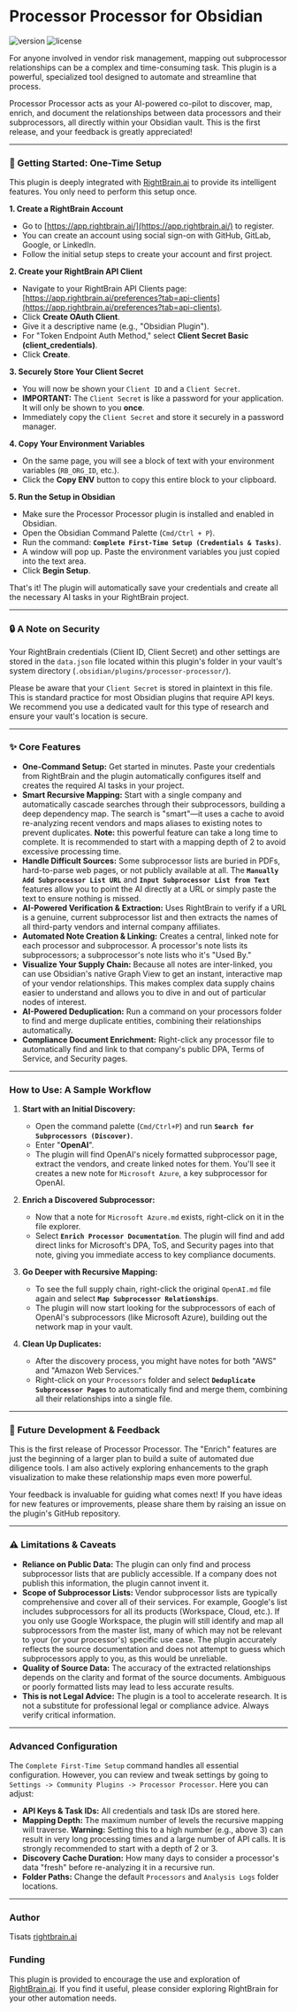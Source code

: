 # Processor Processor for Obsidian

![version](https://img.shields.io/badge/version-1.0.0-blue)
![license](https://img.shields.io/badge/license-MIT-green)

For anyone involved in vendor risk management, mapping out subprocessor relationships can be a complex and time-consuming task. This plugin is a powerful, specialized tool designed to automate and streamline that process.

Processor Processor acts as your AI-powered co-pilot to discover, map, enrich, and document the relationships between data processors and their subprocessors, all directly within your Obsidian vault. This is the first release, and your feedback is greatly appreciated!

---

### 🚀 Getting Started: One-Time Setup

This plugin is deeply integrated with [RightBrain.ai](https://rightbrain.ai) to provide its intelligent features. You only need to perform this setup once.

**1. Create a RightBrain Account**

* Go to [https://app.rightbrain.ai/](https://app.rightbrain.ai/) to register.
* You can create an account using social sign-on with GitHub, GitLab, Google, or LinkedIn.
* Follow the initial setup steps to create your account and first project.

**2. Create your RightBrain API Client**

* Navigate to your RightBrain API Clients page: [https://app.rightbrain.ai/preferences?tab=api-clients](https://app.rightbrain.ai/preferences?tab=api-clients).
* Click **Create OAuth Client**.
* Give it a descriptive name (e.g., "Obsidian Plugin").
* For "Token Endpoint Auth Method," select **Client Secret Basic (client_credentials)**.
* Click **Create**.

**3. Securely Store Your Client Secret**

* You will now be shown your `Client ID` and a `Client Secret`.
* **IMPORTANT:** The `Client Secret` is like a password for your application. It will only be shown to you **once**.
* Immediately copy the `Client Secret` and store it securely in a password manager.

**4. Copy Your Environment Variables**

* On the same page, you will see a block of text with your environment variables (`RB_ORG_ID`, etc.).
* Click the **Copy ENV** button to copy this entire block to your clipboard.

**5. Run the Setup in Obsidian**

* Make sure the Processor Processor plugin is installed and enabled in Obsidian.
* Open the Obsidian Command Palette (`Cmd/Ctrl + P`).
* Run the command: **`Complete First-Time Setup (Credentials & Tasks)`**.
* A window will pop up. Paste the environment variables you just copied into the text area.
* Click **Begin Setup**.

That's it! The plugin will automatically save your credentials and create all the necessary AI tasks in your RightBrain project.

---

### 🔒 A Note on Security

Your RightBrain credentials (Client ID, Client Secret) and other settings are stored in the `data.json` file located within this plugin's folder in your vault's system directory (`.obsidian/plugins/processor-processor/`).

Please be aware that your `Client Secret` is stored in plaintext in this file. This is standard practice for most Obsidian plugins that require API keys. We recommend you use a dedicated vault for this type of research and ensure your vault's location is secure.

---

### ✨ Core Features

* **One-Command Setup:** Get started in minutes. Paste your credentials from RightBrain and the plugin automatically configures itself and creates the required AI tasks in your project.
* **Smart Recursive Mapping:** Start with a single company and automatically cascade searches through their subprocessors, building a deep dependency map. The search is "smart"—it uses a cache to avoid re-analyzing recent vendors and maps aliases to existing notes to prevent duplicates. **Note:** this powerful feature can take a long time to complete. It is recommended to start with a mapping depth of 2 to avoid excessive processing time.
* **Handle Difficult Sources:** Some subprocessor lists are buried in PDFs, hard-to-parse web pages, or not publicly available at all. The **`Manually Add Subprocessor List URL`** and **`Input Subprocessor List from Text`** features allow you to point the AI directly at a URL or simply paste the text to ensure nothing is missed.
* **AI-Powered Verification & Extraction:** Uses RightBrain to verify if a URL is a genuine, current subprocessor list and then extracts the names of all third-party vendors and internal company affiliates.
* **Automated Note Creation & Linking:** Creates a central, linked note for each processor and subprocessor. A processor's note lists its subprocessors; a subprocessor's note lists who it's "Used By."
* **Visualize Your Supply Chain:** Because all notes are inter-linked, you can use Obsidian's native Graph View to get an instant, interactive map of your vendor relationships. This makes complex data supply chains easier to understand and allows you to dive in and out of particular nodes of interest.
* **AI-Powered Deduplication:** Run a command on your processors folder to find and merge duplicate entities, combining their relationships automatically.
* **Compliance Document Enrichment:** Right-click any processor file to automatically find and link to that company's public DPA, Terms of Service, and Security pages.

---

### How to Use: A Sample Workflow

1.  **Start with an Initial Discovery:**
    * Open the command palette (`Cmd/Ctrl+P`) and run **`Search for Subprocessors (Discover)`**.
    * Enter "**OpenAI**".
    * The plugin will find OpenAI's nicely formatted subprocessor page, extract the vendors, and create linked notes for them. You'll see it creates a new note for `Microsoft Azure`, a key subprocessor for OpenAI.

2.  **Enrich a Discovered Subprocessor:**
    * Now that a note for `Microsoft Azure.md` exists, right-click on it in the file explorer.
    * Select **`Enrich Processor Documentation`**. The plugin will find and add direct links for Microsoft's DPA, ToS, and Security pages into that note, giving you immediate access to key compliance documents.

3.  **Go Deeper with Recursive Mapping:**
    * To see the full supply chain, right-click the original `OpenAI.md` file again and select **`Map Subprocessor Relationships`**.
    * The plugin will now start looking for the subprocessors of each of OpenAI's subprocessors (like Microsoft Azure), building out the network map in your vault.

4.  **Clean Up Duplicates:**
    * After the discovery process, you might have notes for both "AWS" and "Amazon Web Services."
    * Right-click on your `Processors` folder and select **`Deduplicate Subprocessor Pages`** to automatically find and merge them, combining all their relationships into a single file.


---

### 🌱 Future Development & Feedback

This is the first release of Processor Processor. The "Enrich" features are just the beginning of a larger plan to build a suite of automated due diligence tools. I am also actively exploring enhancements to the graph visualization to make these relationship maps even more powerful.

Your feedback is invaluable for guiding what comes next! If you have ideas for new features or improvements, please share them by raising an issue on the plugin's GitHub repository.

---

### ⚠️ Limitations & Caveats

* **Reliance on Public Data:** The plugin can only find and process subprocessor lists that are publicly accessible. If a company does not publish this information, the plugin cannot invent it.
* **Scope of Subprocessor Lists:** Vendor subprocessor lists are typically comprehensive and cover all of their services. For example, Google's list includes subprocessors for all its products (Workspace, Cloud, etc.). If you only use Google Workspace, the plugin will still identify and map all subprocessors from the master list, many of which may not be relevant to your (or your processor's) specific use case. The plugin accurately reflects the source documentation and does not attempt to guess which subprocessors apply to you, as this would be unreliable.
* **Quality of Source Data:** The accuracy of the extracted relationships depends on the clarity and format of the source documents. Ambiguous or poorly formatted lists may lead to less accurate results.
* **This is not Legal Advice:** The plugin is a tool to accelerate research. It is not a substitute for professional legal or compliance advice. Always verify critical information.

---

### Advanced Configuration

The `Complete First-Time Setup` command handles all essential configuration. However, you can review and tweak settings by going to `Settings -> Community Plugins -> Processor Processor`. Here you can adjust:

* **API Keys & Task IDs:** All credentials and task IDs are stored here.
* **Mapping Depth:** The maximum number of levels the recursive mapping will traverse. **Warning:** Setting this to a high number (e.g., above 3) can result in very long processing times and a large number of API calls. It is strongly recommended to start with a depth of 2 or 3.
* **Discovery Cache Duration:** How many days to consider a processor's data "fresh" before re-analyzing it in a recursive run.
* **Folder Paths:** Change the default `Processors` and `Analysis Logs` folder locations.

---

### Author

Tisats
[rightbrain.ai](https://rightbrain.ai)

### Funding

This plugin is provided to encourage the use and exploration of [RightBrain.ai](https://rightbrain.ai). If you find it useful, please consider exploring RightBrain for your other automation needs.